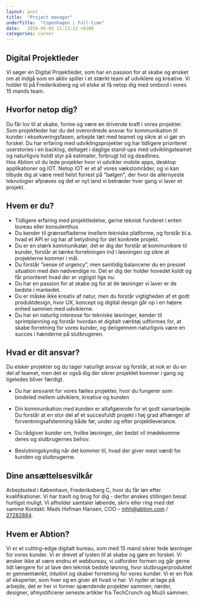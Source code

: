 ```yaml
---
layout: post
title:  "Project manager"
underTitle:  "Copenhagen | Full-time"
date:   2016-05-03 11:13:12 +0100
categories: career
---
```


## Digital Projektleder

Vi søger en Digital Projektleder, som har en passion for at skabe og ønsket om at indgå som en aktiv spiller i et stærkt team af udviklere og kreative. Vi holder til på Frederiksberg og vil elske at få netop dig med ombord i vores 15 mands team.

## Hvorfor netop dig?

Du får lov til at skabe, forme og være en drivende kraft i vores projekter. Som projektleder har du det overordnede ansvar for kommunikation til kunder i eksekveringsfasen, arbejde tæt med teamet og sikre at vi gør en forskel. Du har erfaring med udviklingsprojekter og har tidligere prioriteret userstories i en backlog, deltaget i daglige stand-ups med udviklingsteamet og naturligvis holdt styr på estimater, forbrugt tid og deadlines.
<br />
Hos Abtion vil du lede projekter hvor vi udvikler mobile apps, desktop applikationer og IOT. Netop IOT er et af vores vækstområder, og vi kan tilbyde dig at være med helst forrest på "bølgen", der hvor de allernyeste teknologier afprøves og det er nyt land vi betræder hver gang vi laver et projekt.

## Hvem er du?

- Tidligere erfaring med projektledelse, gerne teknisk funderet i enten bureau eller konsulenthus
- Du kender til grænsefladerne imellem tekniske platforme, og forstår bl.a. hvad et API er og har af betydning for det konkrete projekt.
- Du er en stærk kommunikatør, det er dig der forstår at kommunikere til kunder, forstår at tænke forretningen ind i løsningen og sikre at projekterne kommer i mål.
- Du forstår ”sense of urgency”, men samtidig balancerer du en presset situation med den nødvendige ro. Det er dig der holder hovedet koldt og får prioriteret hvad der er vigtigst lige nu.
- Du har en passion for at skabe og for at de løsninger vi laver er de bedste i markedet. 
- Du er måske ikke kreativ af natur, men du forstår vigtigheden af et godt produktdesign, hvor UX, koncept og digital design går op i en højere enhed sammen med udviklerne.
- Du har en naturlig interesse for tekniske løsninger, kender til sprintplanning og forstår hvordan et digitalt værktøj udformes for, at skabe forretning for vores kunder, og derigennem naturligvis være en succes i hænderne på slutbrugeren.


<div class="splitter"></div>

## Hvad er dit ansvar?

Du elsker projekter og du tager naturligt ansvar og forstår, at nok er du en del af teamet, men det er også dig der sikrer projektet kommer i gang og ligeledes bliver færdigt.

- Du har ansvaret for vores fælles projekter, hvor du fungerer som bindeled mellem udviklere, kreative og kunden

- Din kommunikation med kunden er altafgørende for et godt samarbejde. Du forstår at en stor del af et succesfuldt projekt i høj grad afhænger af forventningsafstemning både før, under og efter projektleverance.

- Du rådgiver kunder om, hvilke løsninger, der bedst vil imødekomme deres og slutbrugernes behov.

- Beslutningskyndig når det kommer til, hvad der giver mest værdi for kunden og slutbrugerne.

## Dine ansættelsesvilkår

Arbejdssted i København, Frederiksberg C, hvor du får løn efter kvalifikationer. 
Vi har travlt og brug for dig - derfor ønskes stillingen besat hurtigst muligt.
Vi afholder samtaler løbende, skriv eller ring med det samme
Kontakt: Mads Hofman Hansen, COO – [mhh@abtion.com](mailto:mhh@abtion.com) / [27282884](tel:004527282884).

## Hvem er Abtion?

Vi er et cutting-edge digitalt bureau, som med 15 mand sikrer fede løsninger for vores kunder. Vi er drevet af lysten til at skabe og gøre en forskel. Vi ønsker ikke at være endnu et webbureau, vi udfordrer formen og går gerne lidt længere for at lave den teknisk bedste løsning, hvor slutbrugerproduktet er gennemtænkt, intuitivt og skaber forretning for vores kunder.
Vi er en flok af eksperter, som hver og en giver alt hvad vi har. Vi nyder at tage på arbejde, det er her vi former spændende projekter sammen, nørder, designer, afmystificerer seneste artikler fra TechCrunch og Muzli sammen.
